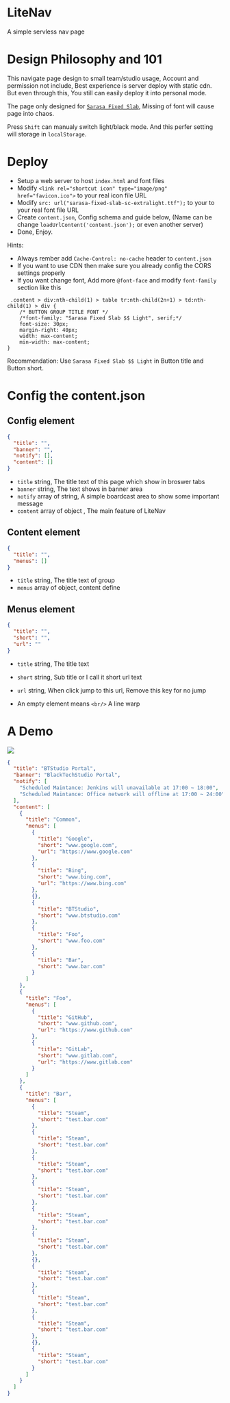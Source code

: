 # LiteNav

A simple servless nav page

# Design Philosophy and 101

This navigate page design to small team/studio usage, Account and permission not include, Best experience is server deploy with static cdn. But even through this, You still can easily deploy it into personal mode.

The page only designed for [`Sarasa Fixed Slab`](https://github.com/be5invis/Sarasa-Gothic), Missing of font will cause page into chaos.

Press `Shift` can manualy switch light/black mode. And this perfer setting will storage in `localStorage`.

# Deploy

- Setup a web server to host `index.html`  and font files
- Modify `<link rel="shortcut icon" type="image/png" href="favicon.ico">` to your real icon file URL
- Modify `src: url("sarasa-fixed-slab-sc-extralight.ttf");` to your to your real font file URL
- Create `content.json`, Config schema and guide below, (Name can be change `loadUrlContent('content.json');` or even another server)
- Done, Enjoy.

Hints:

- Always rember add `Cache-Control: no-cache` header to `content.json`
- If you want to use CDN then make sure you already config the CORS settings properly
- If you want change font, Add more `@font-face` and modify `font-family` section like this

```text
 .content > div:nth-child(1) > table tr:nth-child(2n+1) > td:nth-child(1) > div {
    /* BUTTON GROUP TITLE FONT */
    /*font-family: "Sarasa Fixed Slab $$ Light", serif;*/
    font-size: 30px;
    margin-right: 40px;
    width: max-content;
    min-width: max-content;
}
```

Recommendation: Use `Sarasa Fixed Slab $$ Light` in Button title and Button short.

# Config the content.json

## Config element

```json
{
  "title": "",
  "banner": "",
  "notify": [],
  "content": []
}
```

- `title` string, The title text of this page which show in broswer tabs
- `banner` string, The text shows in banner area
- `notify` array of string, A simple boardcast area to show some important message
- `content` array of object , The main feature of LiteNav

## Content element

```json
{
  "title": "",
  "menus": []
}
```

- `title` string, The title text of group
- `menus` array of object, content define

## Menus element

```json
{
  "title": "",
  "short": "",
  "url": ""
}
```

- `title` string, The title text
- `short` string, Sub title or I call it short url text
- `url` string, When click jump to this url, Remove this key for no jump

- An empty element means `<br/>` A line warp

# A Demo

![](https://github.com/Alceatraz/LiteNav/blob/master/demo.jpg)

```json
{
  "title": "BTStudio Portal",
  "banner": "BlackTechStudio Portal",
  "notify": [
    "Scheduled Maintance: Jenkins will unavailable at 17:00 ~ 18:00",
    "Scheduled Maintance: Office network will offline at 17:00 ~ 24:00"
  ],
  "content": [
    {
      "title": "Common",
      "menus": [
        {
          "title": "Google",
          "short": "www.google.com",
          "url": "https://www.google.com"
        },
        {
          "title": "Bing",
          "short": "www.bing.com",
          "url": "https://www.bing.com"
        },
        {},
        {
          "title": "BTStudio",
          "short": "www.btstudio.com"
        },
        {
          "title": "Foo",
          "short": "www.foo.com"
        },
        {
          "title": "Bar",
          "short": "www.bar.com"
        }
      ]
    },
    {
      "title": "Foo",
      "menus": [
        {
          "title": "GitHub",
          "short": "www.github.com",
          "url": "https://www.github.com"
        },
        {
          "title": "GitLab",
          "short": "www.gitlab.com",
          "url": "https://www.gitlab.com"
        }
      ]
    },
    {
      "title": "Bar",
      "menus": [
        {
          "title": "Steam",
          "short": "test.bar.com"
        },
        {
          "title": "Steam",
          "short": "test.bar.com"
        },
        {
          "title": "Steam",
          "short": "test.bar.com"
        },
        {
          "title": "Steam",
          "short": "test.bar.com"
        },
        {
          "title": "Steam",
          "short": "test.bar.com"
        },
        {
          "title": "Steam",
          "short": "test.bar.com"
        },
        {},
        {
          "title": "Steam",
          "short": "test.bar.com"
        },
        {
          "title": "Steam",
          "short": "test.bar.com"
        },
        {
          "title": "Steam",
          "short": "test.bar.com"
        },
        {},
        {
          "title": "Steam",
          "short": "test.bar.com"
        }
      ]
    }
  ]
}
```
